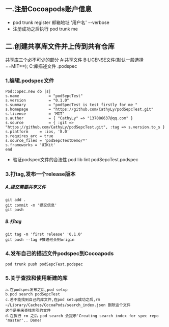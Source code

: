 ## 一.注册Cocoapods账户信息
- pod trunk register 邮箱地址 '用户名' --verbose
- 注册成功之后执行 pod trunk me
## 二.创建共享库文件并上传到共有仓库
共享库三个必不可少的部分
A:共享文件
B:LICENSE文件(默认一般选择==MIT==);
C:库描述文件 .podspec
### 1.编辑.podspec文件
    Pod::Spec.new do |s|  
    s.name             = "podSepcTest"  
    s.version          = "0.1.0"  
    s.summary          = "podSpecTest is test firstly for me "  
    s.homepage         = "https://github.com/CathyLy/podSepcTest.git"   
    s.license          = 'MIT'  
    s.author           = { "CathyLy" => "137086637@qq.com" }  
    s.source           = { :git => "https://github.com/CathyLy/podSepcTest.git", :tag => s.version.to_s }    
    s.platform     = :ios, '8.0'  
    s.requires_arc = true  
    s.source_files = 'podSepcTestDemo/*'  
    s.frameworks = 'UIKit'  
    end  
- 验证podspec文件的合法性
  pod lib lint podSepcTest.podspec

### 3.打tag,发布一个release版本
##### A.提交需要共享文件
    git add .
    git commit -m '提交信息'
    git push 
##### B.打tag
    git tag -m 'first release' '0.1.0'
    git push --tag #推送他会到origin
### 4.发布自己的描述文件podspec到Cocoapods
    pod trunk push podSepcTest.podspec
### 5.关于查找和使用新建的库
    a.在podspec发布之后,pod setup
    b.pod search podSepcTest
    c.若不能找到自己的库文件,在pod setup成功之后,rm ~/Library/Caches/CocoaPods/search_index.json 删除这个文件
    这个是用来查找索引的文件
    d.在执行 rm 之后 pod search 会提示'Creating search index for spec repo 'master'.. Done!
    
    

